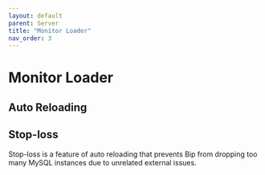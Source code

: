 ```yaml
---
layout: default
parent: Server
title: "Monitor Loader"
nav_order: 3
---
```


# Monitor Loader

## Auto Reloading

## Stop-loss

Stop-loss is a feature of auto reloading that prevents Bip from dropping too many MySQL instances due to unrelated external issues.

